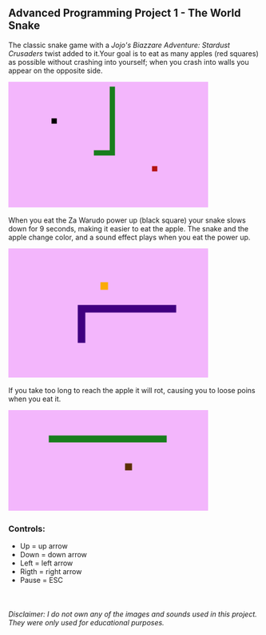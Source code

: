 ## Advanced Programming Project 1 - The World Snake

The classic snake game with a *Jojo's Biazzare Adventure: Stardust Crusaders* twist 
added to it.Your goal is to eat as many apples (red squares) as possible without 
crashing into yourself; when you crash into walls you appear on the opposite side.

<img src="ReadMeImages/normal.PNG" width="400"> 

When you eat the Za Warudo power up (black square) your snake slows down 
for 9 seconds, making it easier to eat the apple. The snake and the apple
change color, and a sound effect plays when you eat the power up.

<img src="ReadMeImages/powerUp.PNG" width="400"> 

If you take too long to reach the apple it will rot, causing you to loose poins
when you eat it.

<img src="ReadMeImages/rotten.PNG" width="400"> 

### **Controls:**
* Up = up arrow
* Down = down arrow
* Left = left arrow
* Rigth = right arrow
* Pause = ESC

<br>

###### Disclaimer: I do not own any of the images and sounds used in this project. They were only used for educational purposes.
